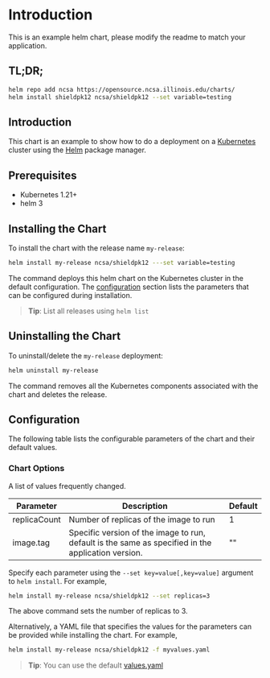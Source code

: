 # Introduction

This is an example helm chart, please modify the readme to match your application.

## TL;DR;

```bash
helm repo add ncsa https://opensource.ncsa.illinois.edu/charts/
helm install shieldpk12 ncsa/shieldpk12 --set variable=testing
```

## Introduction

This chart is an example to show how to do a deployment on a [Kubernetes](http://kubernetes.io) cluster using the [Helm](https://helm.sh) package manager.

## Prerequisites

- Kubernetes 1.21+
- helm 3

## Installing the Chart

To install the chart with the release name `my-release`:

```bash
helm install my-release ncsa/shieldpk12 ---set variable=testing
```

The command deploys this helm chart on the Kubernetes cluster in the default configuration. The [configuration](#configuration) section lists the parameters that can be configured during installation. 

> **Tip**: List all releases using `helm list`

## Uninstalling the Chart

To uninstall/delete the `my-release` deployment:

```bash
helm uninstall my-release
```

The command removes all the Kubernetes components associated with the chart and deletes the release.

## Configuration

The following table lists the configurable parameters of the chart and their default values.

### Chart Options

A list of values frequently changed.

| Parameter                            | Description                                      | Default                                                 |
| ------------------------------------ | ------------------------------------------------ | -------------------------------------------------------|
| replicaCount | Number of replicas of the image to run | 1 |
| image.tag | Specific version of the image to run, default is the same as specified in the application version. | ""|

Specify each parameter using the `--set key=value[,key=value]` argument to `helm install`. For example,

```bash
helm install my-release ncsa/shieldpk12 --set replicas=3
```

The above command sets the number of replicas to 3.

Alternatively, a YAML file that specifies the values for the parameters can be provided while installing the chart. For example,

```bash
helm install my-release ncsa/shieldpk12 -f myvalues.yaml
```

> **Tip**: You can use the default [values.yaml](values.yaml)
